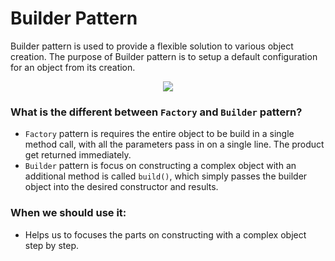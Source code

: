 # Builder Pattern
Builder pattern is used to provide a flexible solution to various object creation. The purpose of Builder pattern is to setup a default configuration for an object from its creation.

<p align="center">
  <img src="https://user-images.githubusercontent.com/25744906/75609466-6857bd00-5b3b-11ea-8499-4debb627b703.png">
</p>

### What is the different between `Factory` and `Builder` pattern?
 - `Factory` pattern is requires the entire object to be build in a single method call, with all the parameters pass in on a single line. The product get returned immediately.
- `Builder` pattern is focus on constructing a complex object with an additional method is called `build()`, which simply passes the builder object into the desired constructor and results. 

### When we should use it:
 - Helps us to focuses the parts on constructing with a complex object step by step.

